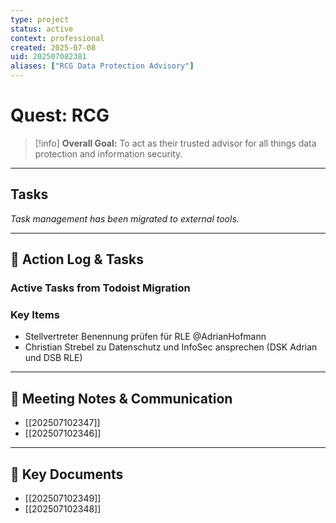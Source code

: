 ```yaml
---
type: project
status: active
context: professional
created: 2025-07-08
uid: 202507082381
aliases: ["RCG Data Protection Advisory"]
---
```


# Quest: RCG

> [!info]
> **Overall Goal:** To act as their trusted advisor for all things data protection and information security.

---

## Tasks

*Task management has been migrated to external tools.*

---

## 📝 Action Log & Tasks

### Active Tasks from Todoist Migration
### Key Items
- Stellvertreter Benennung prüfen für RLE @AdrianHofmann
- Christian Strebel zu Datenschutz und InfoSec ansprechen (DSK Adrian und DSB RLE)


---
## 💬 Meeting Notes & Communication
- [[202507102347]]
- [[202507102346]]

---
## 📎 Key Documents
- [[202507102349]]
- [[202507102348]]
